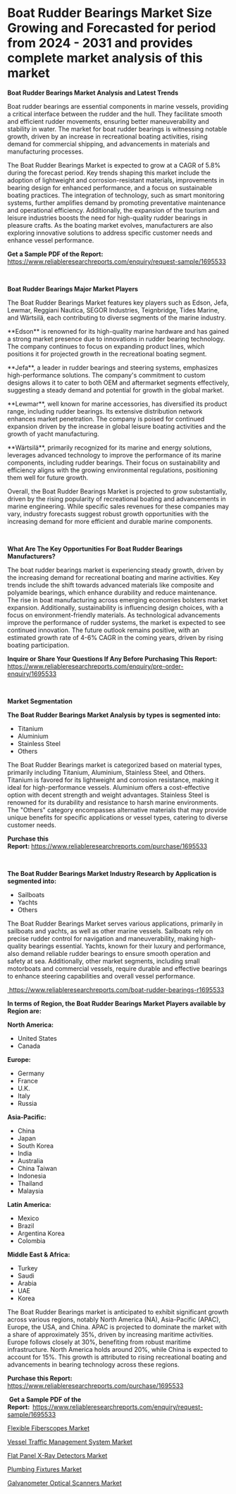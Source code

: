 <p><h1>Boat Rudder Bearings Market Size Growing and Forecasted for period from 2024 - 2031 and provides complete market analysis of this market</h1></p><p><strong>Boat Rudder Bearings Market Analysis and Latest Trends</strong></p>
<p><p>Boat rudder bearings are essential components in marine vessels, providing a critical interface between the rudder and the hull. They facilitate smooth and efficient rudder movements, ensuring better maneuverability and stability in water. The market for boat rudder bearings is witnessing notable growth, driven by an increase in recreational boating activities, rising demand for commercial shipping, and advancements in materials and manufacturing processes.</p><p>The Boat Rudder Bearings Market is expected to grow at a CAGR of 5.8% during the forecast period. Key trends shaping this market include the adoption of lightweight and corrosion-resistant materials, improvements in bearing design for enhanced performance, and a focus on sustainable boating practices. The integration of technology, such as smart monitoring systems, further amplifies demand by promoting preventative maintenance and operational efficiency. Additionally, the expansion of the tourism and leisure industries boosts the need for high-quality rudder bearings in pleasure crafts. As the boating market evolves, manufacturers are also exploring innovative solutions to address specific customer needs and enhance vessel performance.</p></p>
<p><strong>Get a Sample PDF of the Report:&nbsp;</strong> <a href="https://www.reliableresearchreports.com/enquiry/request-sample/1695533?utm_campaign=83&utm_medium=2&utm_source=Github&utm_content=ia&utm_term=19102024&utm_id=boat-rudder-bearings">https://www.reliableresearchreports.com/enquiry/request-sample/1695533</a></p>
<p>&nbsp;</p>
<p><strong>Boat Rudder Bearings Major Market Players</strong></p>
<p><p>The Boat Rudder Bearings Market features key players such as Edson, Jefa, Lewmar, Reggiani Nautica, SEGOR Industries, Teignbridge, Tides Marine, and Wärtsilä, each contributing to diverse segments of the marine industry. </p><p>**Edson** is renowned for its high-quality marine hardware and has gained a strong market presence due to innovations in rudder bearing technology. The company continues to focus on expanding product lines, which positions it for projected growth in the recreational boating segment.</p><p>**Jefa**, a leader in rudder bearings and steering systems, emphasizes high-performance solutions. The company's commitment to custom designs allows it to cater to both OEM and aftermarket segments effectively, suggesting a steady demand and potential for growth in the global market.</p><p>**Lewmar**, well known for marine accessories, has diversified its product range, including rudder bearings. Its extensive distribution network enhances market penetration. The company is poised for continued expansion driven by the increase in global leisure boating activities and the growth of yacht manufacturing.</p><p>**Wärtsilä**, primarily recognized for its marine and energy solutions, leverages advanced technology to improve the performance of its marine components, including rudder bearings. Their focus on sustainability and efficiency aligns with the growing environmental regulations, positioning them well for future growth.</p><p>Overall, the Boat Rudder Bearings Market is projected to grow substantially, driven by the rising popularity of recreational boating and advancements in marine engineering. While specific sales revenues for these companies may vary, industry forecasts suggest robust growth opportunities with the increasing demand for more efficient and durable marine components.</p></p>
<p>&nbsp;</p>
<p><strong>What Are The Key Opportunities For Boat Rudder Bearings Manufacturers?</strong></p>
<p><p>The boat rudder bearings market is experiencing steady growth, driven by the increasing demand for recreational boating and marine activities. Key trends include the shift towards advanced materials like composite and polyamide bearings, which enhance durability and reduce maintenance. The rise in boat manufacturing across emerging economies bolsters market expansion. Additionally, sustainability is influencing design choices, with a focus on environment-friendly materials. As technological advancements improve the performance of rudder systems, the market is expected to see continued innovation. The future outlook remains positive, with an estimated growth rate of 4-6% CAGR in the coming years, driven by rising boating participation.</p></p>
<p><strong>Inquire or Share Your Questions If Any Before Purchasing This Report:</strong> <a href="https://www.reliableresearchreports.com/enquiry/pre-order-enquiry/1695533?utm_campaign=83&utm_medium=2&utm_source=Github&utm_content=ia&utm_term=19102024&utm_id=boat-rudder-bearings">https://www.reliableresearchreports.com/enquiry/pre-order-enquiry/1695533</a></p>
<p>&nbsp;</p>
<p><strong>Market Segmentation</strong></p>
<p><strong>The Boat Rudder Bearings Market Analysis by types is segmented into:</strong></p>
<p><ul><li>Titanium</li><li>Aluminium</li><li>Stainless Steel</li><li>Others</li></ul></p>
<p><p>The Boat Rudder Bearings market is categorized based on material types, primarily including Titanium, Aluminium, Stainless Steel, and Others. Titanium is favored for its lightweight and corrosion resistance, making it ideal for high-performance vessels. Aluminium offers a cost-effective option with decent strength and weight advantages. Stainless Steel is renowned for its durability and resistance to harsh marine environments. The "Others" category encompasses alternative materials that may provide unique benefits for specific applications or vessel types, catering to diverse customer needs.</p></p>
<p><strong>Purchase this Report:&nbsp;</strong><a href="https://www.reliableresearchreports.com/purchase/1695533?utm_campaign=83&utm_medium=2&utm_source=Github&utm_content=ia&utm_term=19102024&utm_id=boat-rudder-bearings">https://www.reliableresearchreports.com/purchase/1695533</a></p>
<p>&nbsp;</p>
<p><strong>The Boat Rudder Bearings Market Industry Research by Application is segmented into:</strong></p>
<p><ul><li>Sailboats</li><li>Yachts</li><li>Others</li></ul></p>
<p><p>The Boat Rudder Bearings Market serves various applications, primarily in sailboats and yachts, as well as other marine vessels. Sailboats rely on precise rudder control for navigation and maneuverability, making high-quality bearings essential. Yachts, known for their luxury and performance, also demand reliable rudder bearings to ensure smooth operation and safety at sea. Additionally, other market segments, including small motorboats and commercial vessels, require durable and effective bearings to enhance steering capabilities and overall vessel performance.</p></p>
<p><a href="https://www.reliableresearchreports.com/boat-rudder-bearings-r1695533?utm_campaign=83&utm_medium=2&utm_source=Github&utm_content=ia&utm_term=19102024&utm_id=boat-rudder-bearings">&nbsp;https://www.reliableresearchreports.com/boat-rudder-bearings-r1695533</a></p>
<p><strong>In terms of Region, the Boat Rudder Bearings Market Players available by Region are:</strong></p>
<p>
    <p> <strong> North America: </strong>
        <ul>
            <li>United States</li>
            <li>Canada</li>
        </ul>
        </p> 
    <p> <strong> Europe: </strong>
        <ul>
            <li>Germany</li>
            <li>France</li>
            <li>U.K.</li>
            <li>Italy</li>
            <li>Russia</li>
        </ul>
        </p> 
    <p> <strong> Asia-Pacific: </strong>
        <ul>
            <li>China</li>
            <li>Japan</li>
            <li>South Korea</li>
            <li>India</li>
            <li>Australia</li>
            <li>China Taiwan</li>
            <li>Indonesia</li>
            <li>Thailand</li>
            <li>Malaysia</li>
        </ul>
        </p> 
    <p> <strong> Latin America: </strong>
        <ul>
            <li>Mexico</li>
            <li>Brazil</li>
            <li>Argentina Korea</li>
            <li>Colombia</li>
        </ul>
        </p> 
    <p> <strong> Middle East & Africa: </strong>
        <ul>
            <li>Turkey</li>
            <li>Saudi</li>
            <li>Arabia</li>
            <li>UAE</li>
            <li>Korea</li>
        </ul>
    </p>
    </p>
<p><p>The Boat Rudder Bearings market is anticipated to exhibit significant growth across various regions, notably North America (NA), Asia-Pacific (APAC), Europe, the USA, and China. APAC is projected to dominate the market with a share of approximately 35%, driven by increasing maritime activities. Europe follows closely at 30%, benefiting from robust maritime infrastructure. North America holds around 20%, while China is expected to account for 15%. This growth is attributed to rising recreational boating and advancements in bearing technology across these regions.</p></p>
<p><strong>Purchase this Report: </strong><a href="https://www.reliableresearchreports.com/purchase/1695533?utm_campaign=83&utm_medium=2&utm_source=Github&utm_content=ia&utm_term=19102024&utm_id=boat-rudder-bearings">https://www.reliableresearchreports.com/purchase/1695533</a></p>
<p>&nbsp;<strong>Get a Sample PDF of the Report:&nbsp;&nbsp;</strong><a href="https://www.reliableresearchreports.com/enquiry/request-sample/1695533?utm_campaign=83&utm_medium=2&utm_source=Github&utm_content=ia&utm_term=19102024&utm_id=boat-rudder-bearings">https://www.reliableresearchreports.com/enquiry/request-sample/1695533</a></p>
<p><strong></strong></p>
<p><p><a href="https://github.com/leonidmsw5y/Market-Research-Report-List-1/blob/main/flexible-fiberscopes-market.md?utm_campaign=83&utm_medium=2&utm_source=Github&utm_content=ia&utm_term=19102024&utm_id=boat-rudder-bearings">Flexible Fiberscopes Market</a></p><p><a href="https://www.linkedin.com/pulse/vessel-traffic-management-system-momentum-charting-94-cagr-path-gfxdc?utm_campaign=83&utm_medium=2&utm_source=Github&utm_content=ia&utm_term=19102024&utm_id=boat-rudder-bearings">Vessel Traffic Management System Market</a></p><p><a href="https://issuu.com/reportprime-2/docs/flat-panel-x-ray-detectors-market-s_a5ad67402520aa?utm_campaign=83&utm_medium=2&utm_source=Github&utm_content=ia&utm_term=19102024&utm_id=boat-rudder-bearings">Flat Panel X-Ray Detectors Market</a></p><p><a href="https://www.linkedin.com/pulse/navigating-plumbing-fixtures-market-expert-analysis-forecast-period-x9q3c?utm_campaign=83&utm_medium=2&utm_source=Github&utm_content=ia&utm_term=19102024&utm_id=boat-rudder-bearings">Plumbing Fixtures Market</a></p><p><a href="https://github.com/knaufethaganye/Market-Research-Report-List-1/blob/main/galvanometer-optical-scanners-market.md?utm_campaign=83&utm_medium=2&utm_source=Github&utm_content=ia&utm_term=19102024&utm_id=boat-rudder-bearings">Galvanometer Optical Scanners Market</a></p></p>